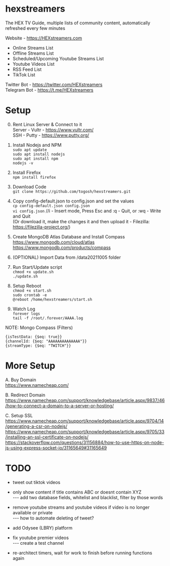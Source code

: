 # hexstreamers
The HEX TV Guide, multiple lists of community content, automatically refreshed every few minutes

Website - https://HEXstreamers.com

- Online Streams List
- Offline Streams List
- Scheduled/Upcoming Youtube Streams List
- Youtube Videos List
- RSS Feed List
- TikTok List

Twitter Bot - https://twitter.com/HEXstreamers   
Telegram Bot - https://t.me/HEXstreamers   

# Setup

0. Rent Linux Server & Connect to it  
Server - Vultr - https://www.vultr.com/  
SSH - Putty - https://www.putty.org/  

1. Install Nodejs and NPM  
`sudo apt update`  
`sudo apt install nodejs`  
`sudo apt install npm`  
`nodejs -v`  

2. Install Firefox  
`npm install firefox`

3. Download Code  
`git clone https://github.com/togosh/hexstreamers.git`

4. Copy config-default.json to config.json and set the values  
`cp config-default.json config.json`  
`vi config.json`  //i - Insert mode, Press Esc and :q - Quit, or :wq - Write and Quit  
(Or download it, make the changes it and then upload it - Filezilla: https://filezilla-project.org/)

5. Create MongoDB Atlas Database and Install Compass 
https://www.mongodb.com/cloud/atlas   
https://www.mongodb.com/products/compass   

6. (OPTIONAL) Import Data from /data20211005 folder

7. Run Start/Update script    
`chmod +x update.sh`    
`./update.sh`  

8. Setup Reboot   
`chmod +x start.sh`   
`sudo crontab -e`   
`@reboot /home/hexstreamers/start.sh`  

9. Watch Log   
`forever logs`   
`tail -f /root/.forever/AAAA.log`   

NOTE: Mongo Compass (Filters)
```
{isTestData: {$eq: true}}
{channelId: {$eq: "AAAAAAAAAAAAAA"}}
{streamType: {$eq: "TWITCH"}}
```

# More Setup

A. Buy Domain  
https://www.namecheap.com/  

B. Redirect Domain  
https://www.namecheap.com/support/knowledgebase/article.aspx/9837/46/how-to-connect-a-domain-to-a-server-or-hosting/  

C. Setup SSL  
https://www.namecheap.com/support/knowledgebase/article.aspx/9704/14/generating-a-csr-on-nodejs/  
https://www.namecheap.com/support/knowledgebase/article.aspx/9705/33/installing-an-ssl-certificate-on-nodejs/  
https://stackoverflow.com/questions/31156884/how-to-use-https-on-node-js-using-express-socket-io/31165649#31165649  

# TODO

- tweet out tiktok videos

- only show content if title contains ABC or doesnt contain XYZ   
--- add two database fields, whitelist and blacklist, filter by those words

- remove youtube streams and youtube videos if video is no longer available or private   
--- how to automate deleting of tweet?

- add Odysee (LBRY) platform

- fix youtube premier videos   
--- create a test channel

- re-architect timers, wait for work to finish before running functions again
